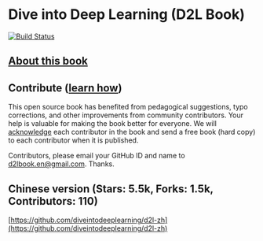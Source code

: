 # Dive into Deep Learning (D2L Book)

[![Build Status](http://ci.diveintodeeplearning.org/job/en/job/master/badge/icon)](http://ci.diveintodeeplearning.org/job/en/job/master/)

## [About this book](http://blog.smola.org/post/180838682891/dive-into-deep-learning)

## Contribute ([learn how](http://en.diveintodeeplearning.org/chapter_appendix/how-to-contribute.html))

This open source book has benefited from pedagogical suggestions, typo corrections, and other improvements from community contributors. Your help is valuable for making the book better for everyone. We will [acknowledge](http://en.diveintodeeplearning.org/chapter_introduction/preface.html#Acknowledgments) each contributor in the book and send a free book (hard copy) to each contributor when it is published. 

Contributors, please email your GitHub ID and name to d2lbook.en@gmail.com. Thanks.


## Chinese version (Stars: 5.5k, Forks: 1.5k, Contributors: 110)

[https://github.com/diveintodeeplearning/d2l-zh](https://github.com/diveintodeeplearning/d2l-zh)
